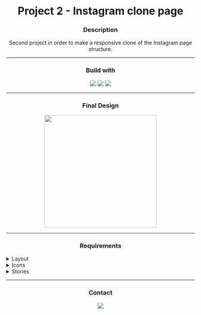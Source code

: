 <h1 align=center> Project 2 - Instagram clone page </h1>

<h3 align=center> Description </h3>
<p align=center>
Second project in order to make a responsive clone of the Instagram page structure.
</p>

<hr> 

<h3 align=center> Build with </h3>
<div align=center>
<img src="https://img.shields.io/badge/HTML5-E34F26?style=for-the-badge&logo=html5&logoColor=white">
<img  src="https://img.shields.io/badge/CSS3-1572B6?style=for-the-badge&logo=css3&logoColor=white">
<img  src="https://img.shields.io/badge/VSCode-0078D4?style=for-the-badge&logo=visual%20studio%20code&logoColor=white">
</div>

<hr>

<h3 align=center> Final Design </h3>
<div align=center>
<img style = "height:300px;" src="https://i.imgur.com/w2IZPVg.png">
</div>

<hr>

<h3 align=center> Requirements </h3>
<details>
<summary>Layout</summary>
<ul>
  <li> Aplicar layout para desktop, seguindo layout fornecido no figma </li>
  <li> Aplicar layout para mobile, seguindo layout fornecido no figma </li>
  <li> O layout sem sidebar deve ser ativado quando a largura da tela for menor que 935px </li>
  <li> O layout para mobile deve ser ativado quando a largura da tela for inferior a 614px </li>
  <li> Não é obrigatório que a sidebar fique fixa conforme o usuário desce na página como ocorre no Instagram (mas é um bônus) </li>
</ul>
</details>

<details>
  <summary> Icons </summary>
  <ul>
    <li> Utilize os ícones da biblioteca Ionicons: <a href="http://" target="_blank">https://ionicons.com/</a> </li>
  </ul>
</details>

<details>
  <summary> Stories </summary>
  <ul>
    <li> Na caixa dos stories, deve haver itens o suficiente para ultrapassar a largura, mas os itens a mais não devem ser exibidos, conforme layout </li>
    <li> Deve haver, no modo desktop, uma setinha no canto direito dos stories (conforme mostrado no layout do figma) </li>
    <li> A setinha não precisa funcionar ao clicar (só será possível quando vermos JavaScript) </li>
    <li> Não pode haver um scroll horizontal visível </li>
    
  </ul>
</details>

<hr>

<h3 align=center> Contact </h3>
<div align=center>
<a href="https://www.linkedin.com/in/eng-wanessa-guedes/" title="LinkedIn Profile"><img src="https://img.shields.io/badge/LinkedIn-0077B5?style=for-the-badge&logo=linkedin&logoColor=white">
</div>
